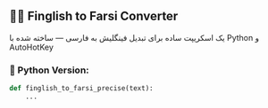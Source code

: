 ## 👨‍💻 Finglish to Farsi Converter

یک اسکریپت ساده برای تبدیل فینگلیش به فارسی — ساخته شده با Python و AutoHotKey

### 🐍 Python Version:
```python
def finglish_to_farsi_precise(text):
    ...
